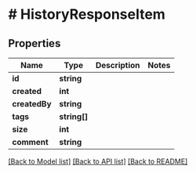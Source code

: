 # # HistoryResponseItem

## Properties

Name | Type | Description | Notes
------------ | ------------- | ------------- | -------------
**id** | **string** |  | 
**created** | **int** |  | 
**createdBy** | **string** |  | 
**tags** | **string[]** |  | 
**size** | **int** |  | 
**comment** | **string** |  | 

[[Back to Model list]](../../README.md#documentation-for-models) [[Back to API list]](../../README.md#documentation-for-api-endpoints) [[Back to README]](../../README.md)


